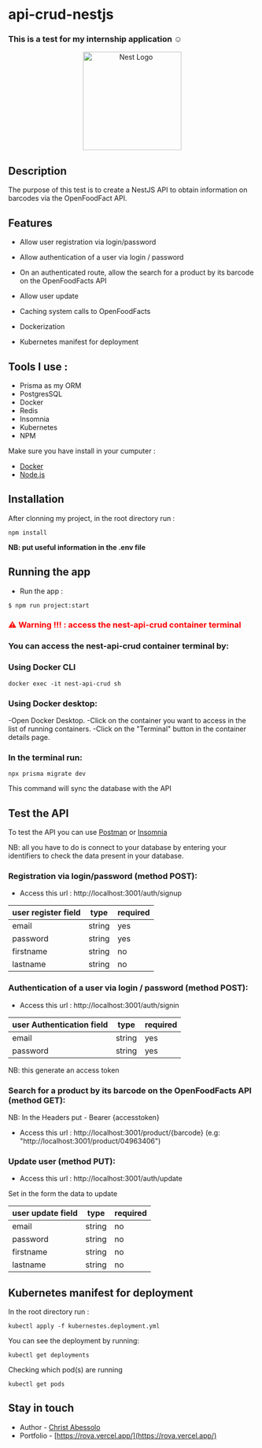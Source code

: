 # api-crud-nestjs

### This is a test for my internship application ☺️

<p align="center">
  <a href="http://nestjs.com/" target="blank"><img src="https://nestjs.com/img/logo-small.svg" width="200" alt="Nest Logo" /></a>
</p>

[circleci-image]: https://img.shields.io/circleci/build/github/nestjs/nest/master?token=abc123def456
[circleci-url]: https://circleci.com/gh/nestjs/nest

## Description

The purpose of this test is to create a NestJS API to obtain information on barcodes via the OpenFoodFact API.

## Features

- Allow user registration via login/password

- Allow authentication of a user via login / password

- On an authenticated route, allow the search for a product by its barcode on the OpenFoodFacts API

- Allow user update

- Caching system calls to OpenFoodFacts

- Dockerization

- Kubernetes manifest for deployment

## Tools I use :

- Prisma as my ORM
- PostgresSQL
- Docker
- Redis
- Insomnia
- Kubernetes
- NPM

Make sure you have install in your cumputer :

- [Docker](https://www.docker.com/products/docker-desktop/)
- [Node.js](https://nodejs.org/fr/download)

## Installation

After clonning my project, in the root directory run :

```
npm install
```

<b> NB: put useful information in the .env file </b>

## Running the app

- Run the app :

```
$ npm run project:start
```

<h3 style="color:red">⚠ Warning !!! : access the nest-api-crud container terminal </h3>

### You can access the <b>nest-api-crud</b> container terminal by:

### Using Docker CLI

```
docker exec -it nest-api-crud sh
```

### Using Docker desktop:

-Open Docker Desktop.
-Click on the container you want to access in the list of running containers.
-Click on the "Terminal" button in the container details page.

### In the terminal run:

```
npx prisma migrate dev
```

This command will sync the database with the API

## Test the API

To test the API you can use [Postman](https://www.postman.com/downloads/) or [Insomnia](https://insomnia.rest/download)

NB: all you have to do is connect to your database by entering your identifiers to check the data present in your database.

### Registration via login/password (method POST):

- Access this url : http://localhost:3001/auth/signup

| user register field | type   | required |
| ------------------- | ------ | -------- |
| email               | string | yes      |
| password            | string | yes      |
| firstname           | string | no       |
| lastname            | string | no       |

### Authentication of a user via login / password (method POST):

- Access this url : http://localhost:3001/auth/signin

| user Authentication field | type   | required |
| ------------------------- | ------ | -------- |
| email                     | string | yes      |
| password                  | string | yes      |

NB: this generate an access token

### Search for a product by its barcode on the OpenFoodFacts API (method GET):

NB: In the Headers put - Bearer {accesstoken}

- Access this url : http://localhost:3001/product/{barcode}
  (e.g: "http://localhost:3001/product/04963406")

### Update user (method PUT):

- Access this url : http://localhost:3001/auth/update

Set in the form the data to update

| user update field | type   | required |
| ----------------- | ------ | -------- |
| email             | string | no       |
| password          | string | no       |
| firstname         | string | no       |
| lastname          | string | no       |

## Kubernetes manifest for deployment

In the root directory run :

```
kubectl apply -f kubernestes.deployment.yml
```

You can see the deployment by running:

```
kubectl get deployments
```

Checking which pod(s) are running

```
kubectl get pods
```

## Stay in touch

- Author - [Christ Abessolo](https://rova.vercel.app/)
- Portfolio - [https://rova.vercel.app/](https://rova.vercel.app/)

```

```
